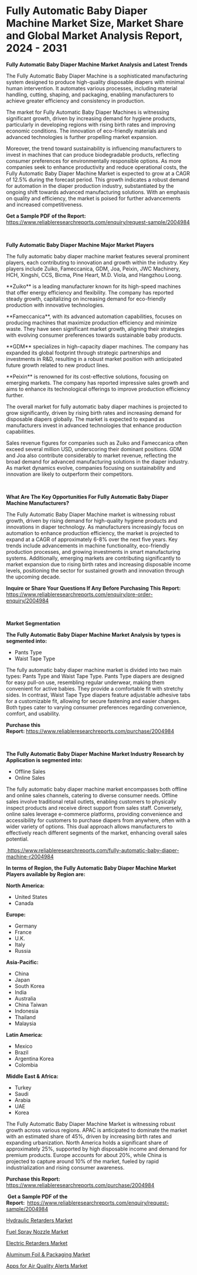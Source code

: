 <p><h1>Fully Automatic Baby Diaper Machine Market Size, Market Share and Global Market Analysis Report, 2024 - 2031</h1></p><p><strong>Fully Automatic Baby Diaper Machine Market Analysis and Latest Trends</strong></p>
<p><p>The Fully Automatic Baby Diaper Machine is a sophisticated manufacturing system designed to produce high-quality disposable diapers with minimal human intervention. It automates various processes, including material handling, cutting, shaping, and packaging, enabling manufacturers to achieve greater efficiency and consistency in production. </p><p>The market for Fully Automatic Baby Diaper Machines is witnessing significant growth, driven by increasing demand for hygiene products, particularly in developing regions with rising birth rates and improving economic conditions. The innovation of eco-friendly materials and advanced technologies is further propelling market expansion. </p><p>Moreover, the trend toward sustainability is influencing manufacturers to invest in machines that can produce biodegradable products, reflecting consumer preferences for environmentally responsible options. As more companies seek to enhance productivity and reduce operational costs, the Fully Automatic Baby Diaper Machine Market is expected to grow at a CAGR of 12.5% during the forecast period. This growth indicates a robust demand for automation in the diaper production industry, substantiated by the ongoing shift towards advanced manufacturing solutions. With an emphasis on quality and efficiency, the market is poised for further advancements and increased competitiveness.</p></p>
<p><strong>Get a Sample PDF of the Report:&nbsp;</strong> <a href="https://www.reliableresearchreports.com/enquiry/request-sample/2004984?utm_campaign=16&utm_medium=2&utm_source=Github&utm_content=ia&utm_term=25102024&utm_id=fully-automatic-baby-diaper-machine">https://www.reliableresearchreports.com/enquiry/request-sample/2004984</a></p>
<p>&nbsp;</p>
<p><strong>Fully Automatic Baby Diaper Machine Major Market Players</strong></p>
<p><p>The fully automatic baby diaper machine market features several prominent players, each contributing to innovation and growth within the industry. Key players include Zuiko, Fameccanica, GDM, Joa, Peixin, JWC Machinery, HCH, Xingshi, CCS, Bicma, Pine Heart, M.D. Viola, and Hangzhou Loong.</p><p>**Zuiko** is a leading manufacturer known for its high-speed machines that offer energy efficiency and flexibility. The company has reported steady growth, capitalizing on increasing demand for eco-friendly production with innovative technologies.</p><p>**Fameccanica**, with its advanced automation capabilities, focuses on producing machines that maximize production efficiency and minimize waste. They have seen significant market growth, aligning their strategies with evolving consumer preferences towards sustainable baby products.</p><p>**GDM** specializes in high-capacity diaper machines. The company has expanded its global footprint through strategic partnerships and investments in R&D, resulting in a robust market position with anticipated future growth related to new product lines.</p><p>**Peixin** is renowned for its cost-effective solutions, focusing on emerging markets. The company has reported impressive sales growth and aims to enhance its technological offerings to improve production efficiency further.</p><p>The overall market for fully automatic baby diaper machines is projected to grow significantly, driven by rising birth rates and increasing demand for disposable diapers globally. The market is expected to expand as manufacturers invest in advanced technologies that enhance production capabilities.</p><p>Sales revenue figures for companies such as Zuiko and Fameccanica often exceed several million USD, underscoring their dominant positions. GDM and Joa also contribute considerably to market revenue, reflecting the broad demand for advanced manufacturing solutions in the diaper industry. As market dynamics evolve, companies focusing on sustainability and innovation are likely to outperform their competitors.</p></p>
<p>&nbsp;</p>
<p><strong>What Are The Key Opportunities For Fully Automatic Baby Diaper Machine Manufacturers?</strong></p>
<p><p>The Fully Automatic Baby Diaper Machine market is witnessing robust growth, driven by rising demand for high-quality hygiene products and innovations in diaper technology. As manufacturers increasingly focus on automation to enhance production efficiency, the market is projected to expand at a CAGR of approximately 6-8% over the next five years. Key trends include advancements in machine functionality, eco-friendly production processes, and growing investments in smart manufacturing systems. Additionally, emerging markets are contributing significantly to market expansion due to rising birth rates and increasing disposable income levels, positioning the sector for sustained growth and innovation through the upcoming decade.</p></p>
<p><strong>Inquire or Share Your Questions If Any Before Purchasing This Report:</strong> <a href="https://www.reliableresearchreports.com/enquiry/pre-order-enquiry/2004984?utm_campaign=16&utm_medium=2&utm_source=Github&utm_content=ia&utm_term=25102024&utm_id=fully-automatic-baby-diaper-machine">https://www.reliableresearchreports.com/enquiry/pre-order-enquiry/2004984</a></p>
<p>&nbsp;</p>
<p><strong>Market Segmentation</strong></p>
<p><strong>The Fully Automatic Baby Diaper Machine Market Analysis by types is segmented into:</strong></p>
<p><ul><li>Pants Type</li><li>Waist Tape Type</li></ul></p>
<p><p>The fully automatic baby diaper machine market is divided into two main types: Pants Type and Waist Tape Type. Pants Type diapers are designed for easy pull-on use, resembling regular underwear, making them convenient for active babies. They provide a comfortable fit with stretchy sides. In contrast, Waist Tape Type diapers feature adjustable adhesive tabs for a customizable fit, allowing for secure fastening and easier changes. Both types cater to varying consumer preferences regarding convenience, comfort, and usability.</p></p>
<p><strong>Purchase this Report:&nbsp;</strong><a href="https://www.reliableresearchreports.com/purchase/2004984?utm_campaign=16&utm_medium=2&utm_source=Github&utm_content=ia&utm_term=25102024&utm_id=fully-automatic-baby-diaper-machine">https://www.reliableresearchreports.com/purchase/2004984</a></p>
<p>&nbsp;</p>
<p><strong>The Fully Automatic Baby Diaper Machine Market Industry Research by Application is segmented into:</strong></p>
<p><ul><li>Offline Sales</li><li>Online Sales</li></ul></p>
<p><p>The fully automatic baby diaper machine market encompasses both offline and online sales channels, catering to diverse consumer needs. Offline sales involve traditional retail outlets, enabling customers to physically inspect products and receive direct support from sales staff. Conversely, online sales leverage e-commerce platforms, providing convenience and accessibility for customers to purchase diapers from anywhere, often with a wider variety of options. This dual approach allows manufacturers to effectively reach different segments of the market, enhancing overall sales potential.</p></p>
<p><a href="https://www.reliableresearchreports.com/fully-automatic-baby-diaper-machine-r2004984?utm_campaign=16&utm_medium=2&utm_source=Github&utm_content=ia&utm_term=25102024&utm_id=fully-automatic-baby-diaper-machine">&nbsp;https://www.reliableresearchreports.com/fully-automatic-baby-diaper-machine-r2004984</a></p>
<p><strong>In terms of Region, the Fully Automatic Baby Diaper Machine Market Players available by Region are:</strong></p>
<p>
    <p> <strong> North America: </strong>
        <ul>
            <li>United States</li>
            <li>Canada</li>
        </ul>
        </p> 
    <p> <strong> Europe: </strong>
        <ul>
            <li>Germany</li>
            <li>France</li>
            <li>U.K.</li>
            <li>Italy</li>
            <li>Russia</li>
        </ul>
        </p> 
    <p> <strong> Asia-Pacific: </strong>
        <ul>
            <li>China</li>
            <li>Japan</li>
            <li>South Korea</li>
            <li>India</li>
            <li>Australia</li>
            <li>China Taiwan</li>
            <li>Indonesia</li>
            <li>Thailand</li>
            <li>Malaysia</li>
        </ul>
        </p> 
    <p> <strong> Latin America: </strong>
        <ul>
            <li>Mexico</li>
            <li>Brazil</li>
            <li>Argentina Korea</li>
            <li>Colombia</li>
        </ul>
        </p> 
    <p> <strong> Middle East & Africa: </strong>
        <ul>
            <li>Turkey</li>
            <li>Saudi</li>
            <li>Arabia</li>
            <li>UAE</li>
            <li>Korea</li>
        </ul>
    </p>
    </p>
<p><p>The Fully Automatic Baby Diaper Machine Market is witnessing robust growth across various regions. APAC is anticipated to dominate the market with an estimated share of 45%, driven by increasing birth rates and expanding urbanization. North America holds a significant share of approximately 25%, supported by high disposable income and demand for premium products. Europe accounts for about 20%, while China is projected to capture around 10% of the market, fueled by rapid industrialization and rising consumer awareness.</p></p>
<p><strong>Purchase this Report: </strong><a href="https://www.reliableresearchreports.com/purchase/2004984?utm_campaign=16&utm_medium=2&utm_source=Github&utm_content=ia&utm_term=25102024&utm_id=fully-automatic-baby-diaper-machine">https://www.reliableresearchreports.com/purchase/2004984</a></p>
<p>&nbsp;<strong>Get a Sample PDF of the Report:&nbsp;&nbsp;</strong><a href="https://www.reliableresearchreports.com/enquiry/request-sample/2004984?utm_campaign=16&utm_medium=2&utm_source=Github&utm_content=ia&utm_term=25102024&utm_id=fully-automatic-baby-diaper-machine">https://www.reliableresearchreports.com/enquiry/request-sample/2004984</a></p>
<p><strong></strong></p>
<p><p><a href="https://www.linkedin.com/pulse/global-hydraulic-retarders-market-share-growth-opportunities-growing-egdde?utm_campaign=16&utm_medium=2&utm_source=Github&utm_content=ia&utm_term=25102024&utm_id=fully-automatic-baby-diaper-machine">Hydraulic Retarders Market</a></p><p><a href="https://issuu.com/reportprime-2/docs/fuel-spray-nozzle-market-size-2030._dc2d16f816ed75?utm_campaign=16&utm_medium=2&utm_source=Github&utm_content=ia&utm_term=25102024&utm_id=fully-automatic-baby-diaper-machine">Fuel Spray Nozzle Market</a></p><p><a href="https://www.linkedin.com/pulse/comprehensive-electric-retarders-market-report-segmentation-type-sm55e?utm_campaign=16&utm_medium=2&utm_source=Github&utm_content=ia&utm_term=25102024&utm_id=fully-automatic-baby-diaper-machine">Electric Retarders Market</a></p><p><a href="https://github.com/boringzqthorperec/Market-Research-Report-List-1/blob/main/aluminum-foil-packaging-market.md?utm_campaign=16&utm_medium=2&utm_source=Github&utm_content=ia&utm_term=25102024&utm_id=fully-automatic-baby-diaper-machine">Aluminum Foil & Packaging Market</a></p><p><a href="https://github.com/cecilahoi7/Market-Research-Report-List-1/blob/main/apps-for-air-quality-alerts-market.md?utm_campaign=16&utm_medium=2&utm_source=Github&utm_content=ia&utm_term=25102024&utm_id=fully-automatic-baby-diaper-machine">Apps for Air Quality Alerts Market</a></p></p>